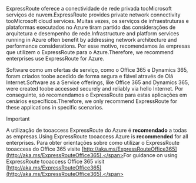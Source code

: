 <span data-ttu-id="37582-101">ExpressRoute oferece a conectividade de rede privada tooMicrosoft serviços de nuvem.</span><span class="sxs-lookup"><span data-stu-id="37582-101">ExpressRoute provides private network connectivity tooMicrosoft cloud services.</span></span> <span data-ttu-id="37582-102">Muitas vezes, os serviços de infraestruturas e plataformas executados no Azure tiram partido das considerações de arquitetura e desempenho de rede.</span><span class="sxs-lookup"><span data-stu-id="37582-102">Infrastructure and platform services running in Azure often benefit by addressing network architecture and performance considerations.</span></span> <span data-ttu-id="37582-103">Por esse motivo, recomendamos às empresas que utilizem o ExpressRoute para o Azure.</span><span class="sxs-lookup"><span data-stu-id="37582-103">Therefore, we recommend enterprises use ExpressRoute for Azure.</span></span>

<span data-ttu-id="37582-104">Software como um ofertas de serviço, como o Office 365 e Dynamics 365, foram criados toobe acedido de forma segura e fiável através de Olá Internet.</span><span class="sxs-lookup"><span data-stu-id="37582-104">Software as a Service offerings, like Office 365 and Dynamics 365, were created toobe accessed securely and reliably via hello Internet.</span></span>  <span data-ttu-id="37582-105">Por conseguinte, só recomendamos o ExpressRoute para estas aplicações em cenários específicos.</span><span class="sxs-lookup"><span data-stu-id="37582-105">Therefore, we only recommend ExpressRoute for these applications in specific scenarios.</span></span>

> [!IMPORTANT]
> <span data-ttu-id="37582-106">A utilização de tooaccess ExpressRoute do Azure é **recomendado** a todas as empresas.</span><span class="sxs-lookup"><span data-stu-id="37582-106">Using ExpressRoute tooaccess Azure is **recommended** for all enterprises.</span></span> <span data-ttu-id="37582-107">Para obter orientações sobre como utilizar o ExpressRoute tooaccess do Office 365 visite [http://aka.ms/ExpressRouteOffice365](http://aka.ms/ExpressRouteOffice365).</span><span class="sxs-lookup"><span data-stu-id="37582-107">For guidance on using ExpressRoute tooaccess Office 365 visit [http://aka.ms/ExpressRouteOffice365](http://aka.ms/ExpressRouteOffice365).</span></span>
> 
> 

